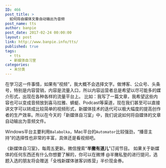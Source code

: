 ```yaml
---
ID: 466
post_title: >
  如何将自媒体文章自动输出为音频
post_name: tts
author: banpie
post_date: 2017-02-24 00:00:00
layout: post
link: http://www.banpie.info/tts/
published: true
tags:
  - tts
  - 新媒体自习室
categories:
  - 未分类
---
```

在学习这一件事情，如果有“视频”，我大概不会选择文字。做博客、公众号、头条号，特别是内容营销，内容是流量入口，所以内容运营者总是希望以尽可能多的媒介形式，出现在各种各样的流量平台上。 比如：我写了一篇文章，我希望这些内容也可以变成音频放到喜马拉雅、蜻蜓、Podcast等渠道，现在我们甚至可以直接讲文字可以转成比较简单的视频形式，新媒体技术的迭代可以极大幅度的提高创作者的生产效率。所以在今天的「新媒体自习室」中，我们说说如何将自媒体的文章自动输出为音频文件。

Windows平台主要利用`Balabolka`，Mac平台的`Automator`比较强劲，“播音主持”的选择性也非常的丰富，具体还是看视频吧。

《新媒体自习室》，每周五更新。微信搜索“**半撇有道儿**”订阅节目。 如果关于新媒体的任何东西还有什么你想要了解的，你可以在微博 @半撇私塾的进行提问，选题入选的朋友将会赠送「全栈新媒体骇客训练营」半价现金券。